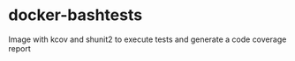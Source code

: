 # docker-bashtests
Image with kcov and shunit2 to execute tests and generate a code coverage report

